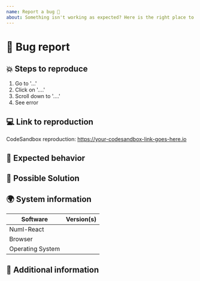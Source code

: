 ```yaml
---
name: Report a bug 🐛
about: Something isn't working as expected? Here is the right place to report.
---
```


<!---
Thanks for creating an issue 🙂!

Please search open/closed issues before submitting. Someone
might have asked the same thing before!

Please fill out all of the sections of this template marked as REQUIRED! We
ask for this information because we need it in order to understand your issue
and quickly diagnose it or provide a solution. Failure to provide the
required information will result in your issue being closed.

We're all volunteers here, so help us help you by taking the time to
accurately fill out this template. ❤️
-->

# 🐛 Bug report

<!-- REQUIRED: Provide a brief description of your bug below -->

## 💥 Steps to reproduce

<!-- REQUIRED -->

1. Go to '...'
2. Click on '....'
3. Scroll down to '....'
4. See error

## 💻 Link to reproduction

<!--
REQUIRED

Create a minimal reproduction in CodeSandbox.
-->

CodeSandbox reproduction: https://your-codesandbox-link-goes-here.io

## 🧐 Expected behavior

<!-- Explain what you expected to happen -->

## 🧭 Possible Solution

<!-- Not required, but feel free to suggest a possible solution below if you
have one in mind. -->

## 🌍 System information

<!-- REQUIRED -->

| Software         | Version(s) |
| ---------------- | ---------- |
| Numl-React       |            |
| Browser          |            |
| Operating System |            |

## 📝 Additional information

<!-- Use this section to provide any additional information you might have,
like screenshots, notes, or links to ideas. -->
